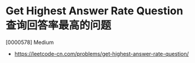 # Get Highest Answer Rate Question 查询回答率最高的问题

[0000578] Medium

- https://leetcode-cn.com/problems/get-highest-answer-rate-question/
